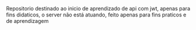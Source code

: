 Repositorio destinado ao inicio de aprendizado de api com jwt, apenas para fins didaticos, o server não está atuando, feito apenas para fins praticos e de aprendizagem
